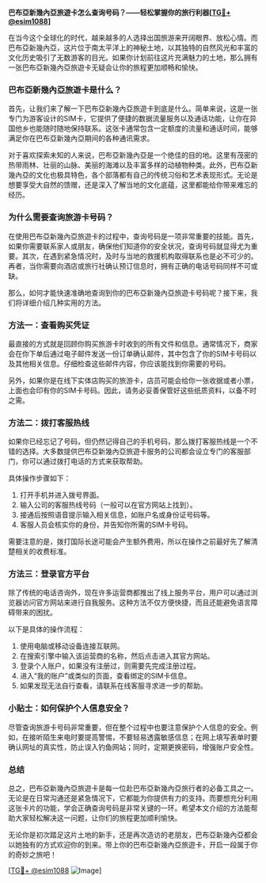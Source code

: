 **巴布亞新幾內亞旅遊卡怎么查询号码？——轻松掌握你的旅行利器[[TG💪+ @esim1088](https://t.me/s/esim1088)]**

在当今这个全球化的时代，越来越多的人选择出国旅游来开阔眼界、放松心情。而巴布亞新幾內亞，这片位于南太平洋上的神秘土地，以其独特的自然风光和丰富的文化历史吸引了无数游客的目光。如果你计划前往这片充满魅力的土地，那么拥有一张巴布亞新幾內亞旅遊卡无疑会让你的旅程更加顺畅和愉快。

### 巴布亞新幾內亞旅遊卡是什么？

首先，让我们来了解一下巴布亞新幾內亞旅遊卡到底是什么。简单来说，这是一张专门为游客设计的SIM卡，它提供了便捷的数据流量服务以及通话功能，让你在异国他乡也能随时随地保持联系。这张卡通常包含一定额度的流量和通话时间，能够满足你在巴布亞新幾內亞期间的各种通讯需求。

对于喜欢探索未知的人来说，巴布亞新幾內亞是一个绝佳的目的地。这里有茂密的热带雨林、壮丽的山脉、美丽的海滩以及丰富多样的动植物种类。此外，巴布亞新幾內亞的文化也极具特色，各个部落都有自己的传统习俗和艺术表现形式。无论是想要享受大自然的馈赠，还是深入了解当地的文化底蕴，这里都能给你带来难忘的经历。

### 为什么需要查询旅游卡号码？

在使用巴布亞新幾內亞旅遊卡的过程中，查询号码是一项非常重要的技能。首先，如果你需要联系家人或朋友，确保他们知道你的安全状况，查询号码就显得尤为重要。其次，在遇到紧急情况时，及时与当地的救援机构取得联系也是必不可少的。再者，当你需要向酒店或旅行社确认预订信息时，拥有正确的电话号码同样不可或缺。

那么，如何才能快速准确地查询到你的巴布亞新幾內亞旅遊卡号码呢？接下来，我们将详细介绍几种实用的方法。

### 方法一：查看购买凭证

最直接的方式就是回顾你购买旅游卡时收到的所有文件和信息。通常情况下，商家会在你下单后通过电子邮件发送一份订单确认邮件，其中包含了你的SIM卡号码以及其他相关信息。仔细检查这些邮件内容，你应该能找到你需要的号码。

另外，如果你是在线下实体店购买的旅游卡，店员可能会给你一张收据或者小票，上面也会印有你的SIM卡号码。因此，请务必妥善保管好这些纸质资料，以备不时之需。

### 方法二：拨打客服热线

如果你已经忘记了号码，但仍然记得自己的手机号码，那么拨打客服热线是一个不错的选择。大多数提供巴布亞新幾內亞旅遊卡服务的公司都会设立专门的客服部门，你可以通过拨打电话的方式来获取帮助。

具体操作步骤如下：
1. 打开手机并进入拨号界面。
2. 输入公司的客服热线号码（一般可以在官方网站上找到）。
3. 接通后按照语音提示输入相关信息，如账户名或身份证号码等。
4. 客服人员会核实你的身份，并告知你所需的SIM卡号码。

需要注意的是，拨打国际长途可能会产生额外费用，所以在操作之前最好先了解清楚相关的收费标准。

### 方法三：登录官方平台

除了传统的电话咨询外，现在许多运营商都推出了线上服务平台，用户可以通过浏览器访问官方网站来进行自我服务。这种方法不仅方便快捷，而且还能避免语言障碍带来的困扰。

以下是具体的操作流程：
1. 使用电脑或移动设备连接互联网。
2. 在搜索引擎中输入该运营商的名称，然后点击进入其官方网站。
3. 登录个人账户，如果没有注册过，则需要先完成注册过程。
4. 进入“我的账户”或类似的页面，查看绑定的SIM卡信息。
5. 如果发现无法自行查看，请联系在线客服寻求进一步的帮助。

### 小贴士：如何保护个人信息安全？

尽管查询旅游卡号码非常重要，但在整个过程中也要注意保护个人信息的安全。例如，在接听陌生来电时要提高警惕，不要轻易透露敏感信息；在网上填写表单时要确认网址的真实性，防止误入钓鱼网站；同时，定期更换密码，增强账户安全性。

### 总结

总之，巴布亞新幾內亞旅遊卡是每一位赴巴布亞新幾內亞旅行者的必备工具之一。无论是在日常沟通还是紧急情况下，它都能为你提供有力的支持。而要想充分利用这张卡片的功能，学会正确查询号码是非常关键的一环。希望本文介绍的方法能帮助大家轻松解决这一问题，让你们的旅程更加顺利愉快。

无论你是初次踏足这片土地的新手，还是再次造访的老朋友，巴布亞新幾內亞都会以她独有的方式欢迎你的到来。带上你的巴布亞新幾內亞旅遊卡，开启一段属于你的奇妙之旅吧！

[[TG💪+ @esim1088](https://t.me/s/esim1088) ![Image](https://i.postimg.cc/4NQfJmqS/Snipaste-2025-05-13-00-14-12.png)]
